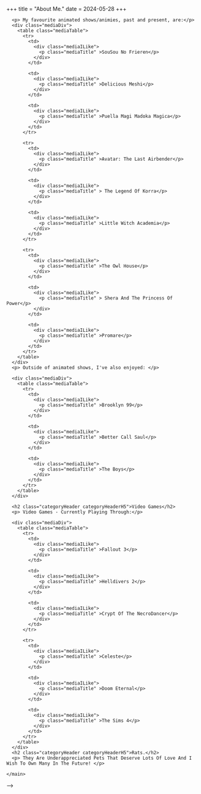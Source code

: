 +++
title = "About Me."
date = 2024-05-28
+++

<!-- <!DOCTYPE html>
<html>
  <head>
    <meta name="view-transition" content="same-origin"/>
    <meta charset="UTF-8">
    <meta name="viewport" content="width=device-width, initial-scale=1.0">
    <title>Personal Blogs~</title>
    <script src="https://code.jquery.com/jquery-1.10.2.js"></script>
    <script type="text/javascript" src="/navBar/navBar.js"></script>
    <link href="/css/style.css" rel="stylesheet" type="text/css" media="all">
    <link href="/css/media.css" rel="stylesheet" type="text/css" media="all">
  </head>
  <body>
    <div id="navBar"></div>
    <main>
      <div class="catHeader">
        <p><b><code class="code" aria-hidden="true">[zoey@fedora:~]$ whoami </code><span class="cursor">█</span></b></p>
      </div>
      <h1 class="categoryHeader"><img src="/myarticles_zola/static/img/About/system-users-symbolic.svg" alt="Linux" class="categoryHeaderIcon" > About Me </h1>
      <p>My name is Zoey Ahmed. This is my personal corner, sharing all the things I get up to off-screen.</p>
      <div class="media">
        <h2 class="categoryHeader categoryHeaderH5">Music</h2>
        <p> Music is one of my favourite forms of escapism. I often like to listen to music while I work, or to disconnect from my online and work lives and listen to music I enjoy, to help me destress. I am generally a fan of metal, rock, electronic and grunge music, but I am open for whatever genre! </p>
        <p> Below, I have some of my favourite artists, and a track from each that should give you a feel of that particular artist. Please give them a listen!</p>
        <div class="mediaDiv">
          <table class="mediaTable">
            <tr>
              <td class="mediaILike">
                  <a href="https://music.youtube.com/watch?v=-oSujWwiUdU&si=zhi0CSkSECcajy-w" target="_blank"><img class="coverArt" src="/myarticles_zola/static/img/WhoAmI/NIN-Hesitation-Marks.jpg"></a>
                  <p>Nine Inch Nails</p>
                  <p>Copy Of A <img class="externalLink" src="/myarticles_zola/static/img/Generic/external-link-symbolic.svg"> </p>
              </td>

              <td class="mediaILike">
                <a href="https://music.youtube.com/watch?v=CLTW-9nFZIA&si=kBXKw8u_dehPHD1c" target="_blank"><img class="coverArt" src="/myarticles_zola/static/img/WhoAmI/Linkin-Park-Meteora.jpg"></a>
                <p>Linkin Park</p>
                <p class="mediaTitle">From The Inside <img class="externalLink" src="/myarticles_zola/static/img/Generic/external-link-symbolic.svg"> </p>
              </td>

              <td class="mediaILike">
                <a href="https://music.youtube.com/watch?v=ZHI2tInxT0A&si=WwE4fHbYv_0YUrkW" target="_blank"><img class="coverArt" src="/myarticles_zola/static/img/WhoAmI/Depeche_Mode_-_Playing_the_Angel.png"></a>
                <p>Depeche Mode</p>
                <p class="mediaTitle"> John The Revelator <img class="externalLink" src="/myarticles_zola/static/img/Generic/external-link-symbolic.svg"> </p>
              </td>
            </tr>

            <tr>
              <td class="mediaILike">
                <a href="https://music.youtube.com/watch?v=AgMqrGrUpcU&si=U-YCIqdTRaFG1txb" target="_blank"><img class="coverArt" src="/myarticles_zola/static/img/WhoAmI/Evanescence-Fallen.png"></a> 
                <p>Evanescence</p>
                <p class="mediaTitle">Everyone's Fool <img class="externalLink" src="/myarticles_zola/static/img/Generic/external-link-symbolic.svg"> </p>
              </td>

              <td class="mediaILike">
                <a href="https://music.youtube.com/watch?v=YSFa_wOZPXg&si=5zJLh-PUsqSBB2hp" target="_blank"><img class="coverArt" src="/myarticles_zola/static/img/WhoAmI/Paramore-This-Is-Why.png"></a>
                <p>Paramore</p>
                <p class="mediaTitle">The News <img class="externalLink" src="/myarticles_zola/static/img/Generic/external-link-symbolic.svg"> </p>
              </td>
        
              <td class="mediaILike">
                <a href="https://music.youtube.com/watch?v=U0XcqF7rqHk&si=EFQ5CdijdJobBKOf" target="_blank"><img class="coverArt" src="/myarticles_zola/static/img/WhoAmI/Green_Day-21st_Century-Breakdown-cover.jpg"></a>
                <p>Green Day</p>
                <p class="mediaTitle">21 Guns <img class="externalLink" src="/myarticles_zola/static/img/Generic/external-link-symbolic.svg"> </p>
              </td>
            </tr>

            <tr>
              <td class="mediaILike">
                <a href="https://music.youtube.com/watch?v=ctiKD8jtvV8&si=EKoctFzQSIZer2U1" target="_blank"><img class="coverArt" src="/myarticles_zola/static/img/WhoAmI/RATM-RATM.jpeg"></a>
                <p>Rage Against The Machine</p>
                <p class="mediaTitle"> Killing In The Name Of <img class="externalLink" src="/myarticles_zola/static/img/Generic/external-link-symbolic.svg"> </p>
              </td>

              <td class="mediaILike">
                <a href="https://music.youtube.com/watch?v=pVOE3wvnEKs&si=zIIrvnTX2LA45AqR" target="_blank"><img class="coverArt" src="/myarticles_zola/static/img/WhoAmI/TheRevenantKing.jpg"></a>
                <p>Visigoth</p>
                <p class="mediaTitle"> Iron Brotherhood <img class="externalLink" src="/myarticles_zola/static/img/Generic/external-link-symbolic.svg"> </p>
              </td>

              <td class="mediaILike">
                <a href="https://music.youtube.com/watch?v=k0JTyheCkAo&si=FAEPKW5ZqQPQQ9fM" target="_blank"><img class="coverArt" src="/myarticles_zola/static/img/WhoAmI/Soundgarden-DownOnTheUpside.jpg"></a>
                <p>Soundgarden</p>
                <p class="mediaTitle">Burden In My Hand <img class="externalLink" src="/myarticles_zola/static/img/Generic/external-link-symbolic.svg"></p>
              </td>
            </tr>
          </table>
        </div>
      </div>
      
      <h2 class="categoryHeader categoryHeaderH5">Stuff Im Watching.</h2>
      <!-- <p> <TODO> ADD INTRODUCTION TO SHOWS</TODO></p>  -->
      <p> My favourite animated shows/animies, past and present, are:</p>
      <div class="mediaDiv">
        <table class="mediaTable">
          <tr>
            <td>
              <div class="mediaILike">
                <p class="mediaTitle" >SouSou No Frieren</p>
              </div>
            </td>

            <td>
              <div class="mediaILike">
                <p class="mediaTitle" >Delicious Meshi</p>
              </div>
            </td>

            <td>
              <div class="mediaILike">
                <p class="mediaTitle" >Puella Magi Madoka Magica</p>
              </div>
            </td>
          </tr>

          <tr>
            <td>
              <div class="mediaILike">
                <p class="mediaTitle" >Avatar: The Last Airbender</p>
              </div>
            </td>

            <td>
              <div class="mediaILike">
                <p class="mediaTitle" > The Legend Of Korra</p>
              </div>
            </td>

            <td>
              <div class="mediaILike">
                <p class="mediaTitle" >Little Witch Academia</p>
              </div>
            </td>
          </tr>

          <tr>
            <td>
              <div class="mediaILike">
                <p class="mediaTitle" >The Owl House</p>
              </div>
            </td>

            <td>
              <div class="mediaILike">
                <p class="mediaTitle" > Shera And The Princess Of Power</p>
              </div>
            </td>

            <td>
              <div class="mediaILike">
                <p class="mediaTitle" >Promare</p>
              </div>
            </td>
          </tr>
        </table>
      </div>
      <p> Outside of animated shows, I've also enjoyed: </p>

      <div class="mediaDiv">
        <table class="mediaTable">
          <tr>
            <td>
              <div class="mediaILike">
                <p class="mediaTitle" >Brooklyn 99</p>
              </div>
            </td>

            <td>
              <div class="mediaILike">
                <p class="mediaTitle" >Better Call Saul</p>
              </div>
            </td>

            <td>
              <div class="mediaILike">
                <p class="mediaTitle" >The Boys</p>
              </div>
            </td>
          </tr>
        </table>
      </div>

      <h2 class="categoryHeader categoryHeaderH5">Video Games</h2>
      <p> Video Games - Currently Playing Through:</p>    

      <div class="mediaDiv">
        <table class="mediaTable">
          <tr>
            <td>
              <div class="mediaILike">
                <p class="mediaTitle" >Fallout 3</p>
              </div>
            </td>

            <td>
              <div class="mediaILike">
                <p class="mediaTitle" >Helldivers 2</p>
              </div>
            </td>

            <td>
              <div class="mediaILike">
                <p class="mediaTitle" >Crypt Of The NecroDancer</p>
              </div>
            </td>
          </tr>

          <tr>
            <td>
              <div class="mediaILike">
                <p class="mediaTitle" >Celeste</p>
              </div>
            </td>

            <td>
              <div class="mediaILike">
                <p class="mediaTitle" >Doom Eternal</p>
              </div>
            </td>

            <td>
              <div class="mediaILike">
                <p class="mediaTitle" >The Sims 4</p>
              </div>
            </td>
          </tr>
        </table>
      </div>
      <h2 class="categoryHeader categoryHeaderH5">Rats.</h2>
      <p> They Are Underappreciated Pets That Deserve Lots Of Love And I Wish To Own Many In The Future! </p>

    </main>
  </body>
  <script type="text/javascript" src="/navBar/footer.js"></script>  
  <div id="myfooter"></div>
</html> -->
